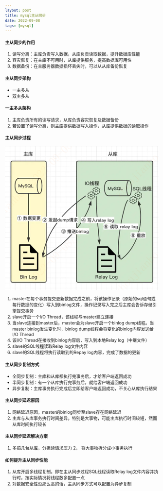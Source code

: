 ```yaml
---
layout: post
title: mysql主从同步
date: 2022-09-08
tags: [mysql]
---
```


#### 主从同步的作用
1. 读写分离：主库负责写入数据，从库负责读取数据，提升数据库性能
2. 容灾恢复：在主库不可用时，从库提供服务，提高数据库可用性
3. 数据备份：在主服务器数据损坏丢失时，可以从从库备份恢复

#### 主从同步架构
- 一主多从
- 双主多从

#### 一主多从架构
1. 主库负责所有的读写请求，从库负责容灾恢复及数据备份
2. 若设置了读写分离，则主库提供数据写入操作，从库提供数据的读取操作

#### 主从同步过程
![主从同步过程](/images/mysql-cluster.png)
1. master在每个事务提交更新数据完成之前，将该操作记录（原始的sql语句或每行数据的变化）写入到binlog文件，操作记录写入完之后主库会告诉存储引擎提交事务
2. slave开启一个I/O Thread，该线程与master建立连接
3. 当slave连接到master后，master会为slave开启一个binlog dump线程。当master binlog发生变化时，binlog dump线程会将变化的binlog内容发送给I/O Thread
4. 该I/O Thread在接收到binlog内容后，写入到本地Relay log（中继文件）
5. slave的SQL线程读取Relay log文件内容
6. slave的SQL线程将执行读取到的Repay log内容，完成了数据的更新

#### 主从同步复制方式
- 全同步复制：主库和从库都执行完事务后，才给客户端返回成功
- 半同步复制：有一个从库执行完事务后，就给客户端返回成功
- 异步复制：主库事务执行完成后立即给客户端返回成功，不关心从库执行结果

#### 主从同步延迟原因
1. 网络延迟原因，master的binlog同步至slave存在网络延迟
2. 主库与从库事务执行时间差异。特别是大事物，可能主库执行时间较短，然而从库时间执行较长

#### 主从同步延迟解决方案
1. 多搞几台从库，分担读请求压力
2， 将大事物拆分成小事务执行

#### 如何提升主从同步性能
1. 从库开启多线程复制。即在主从同步过程SQL线程读取Relay log文件内容并执行时，按实际情况将线程数多配置一点
2. 对数据安全性没那么高的话，主从同步方式可以配置为异步复制










